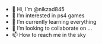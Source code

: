 - 👋 Hi, I’m @nikzad845
- 👀 I’m interested in ps4 games
- 🌱 I’m currently learning everything
- 💞️ I’m looking to collaborate on ...
- 📫 How to reach me in the sky

<!---
nikzad845/nikzad845 is a ✨ special ✨ repository because its `README.md` (this file) appears on your GitHub profile.
You can click the Preview link to take a look at your changes.
--->
